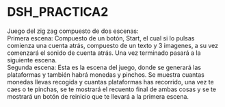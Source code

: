 # DSH_PRACTICA2
Juego del zig zag compuesto de dos escenas:
<br/>Primera escena: Compuesto de un botón, Start, el cual si lo pulsas comienza una cuenta atrás, compuesto de un texto y 3 imagenes, a su vez comenzará el sonido de cuenta atrás. Una vez terminado pasará a la siguiente escena.
<br/>Segunda escena: Esta es la escena del juego, donde se generará las plataformas y también habrá monedas y pinchos. Se muestra cuantas monedas llevas recogida y cuantas plataformas has recorrido, una vez te caes o te pinchas, se te mostrará el recuento final de ambas cosas y se te mostrará un botón de reinicio que te llevará a la primera escena.
